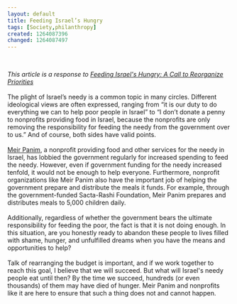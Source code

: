 ```yaml
---
layout: default
title: Feeding Israel’s Hungry
tags: [Society,philanthropy]
created: 1264087396
changed: 1264087497
---
```

<p>&nbsp;</p>
<div><em>This article is a response to <a href="http://presentense.org/magazine/feeding-israels-hungry">Feeding Israel's Hungry:&nbsp;A Call to Reorganize Priorities</a></em></div>
<div>&nbsp;</div>
<div>The plight of Israel&rsquo;s needy is a common topic in many circles. Different ideological views are often expressed, ranging from &ldquo;it is our duty to do everything we can to help poor people in Israel&rdquo; to &ldquo;I don&rsquo;t donate a penny to nonprofits providing food in Israel, because the nonprofits are only removing the responsibility for feeding the needy from the government over to us.&rdquo; And of course, both sides have valid points.</div>
<div>&nbsp;</div>
<div><a href="http://www.meirpanim.org/">Meir Panim</a>, a nonprofit providing food and other services for the needy in Israel, has lobbied the government regularly for increased spending to feed the needy. However, even if government funding for the needy increased tenfold, it would not be enough to help everyone. Furthermore, nonprofit organizations like Meir Panim also have the important job of helping the government prepare and distribute the meals it funds. For example, through the government-funded Sacta-Rashi Foundation, Meir Panim prepares and distributes meals to 5,000 children daily.</div>
<div>&nbsp;</div>
<div>Additionally, regardless of whether the government bears the ultimate responsibility for feeding the poor, the fact is that it is not doing enough. In this situation, are you honestly ready to abandon these people to lives filled with shame, hunger, and unfulfilled dreams when you have the means and opportunities to help?</div>
<div>&nbsp;</div>
<div>Talk of rearranging the budget is important, and if we work together to reach this goal, I believe that we will succeed. But what will Israel's needy people eat until then? By the time we succeed, hundreds (or even thousands) of them may have died of hunger. Meir Panim and nonprofits like it are here to ensure that such a thing does not and cannot happen.</div>
<p>&nbsp;</p>